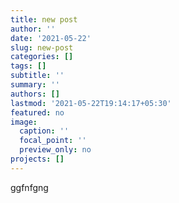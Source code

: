 ```yaml
---
title: new post
author: ''
date: '2021-05-22'
slug: new-post
categories: []
tags: []
subtitle: ''
summary: ''
authors: []
lastmod: '2021-05-22T19:14:17+05:30'
featured: no
image:
  caption: ''
  focal_point: ''
  preview_only: no
projects: []
---
```

ggfnfgng
